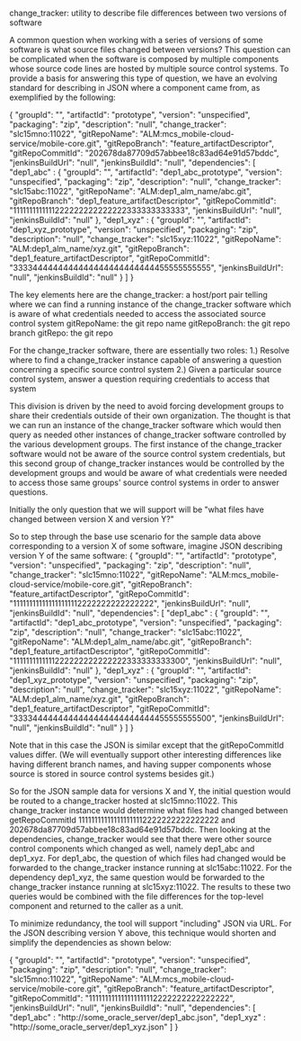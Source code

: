change_tracker: utility to describe file differences between two versions of software

A common question when working with a series of versions of some software is what source files changed between versions? This question can be complicated when the software is composed by multiple components whose source code lines are hosted by multiple source control systems. To provide a basis for answering this type of question, we have an evolving standard for describing in JSON where a component came from, as exemplified by the following:

{
    "groupId": "",
    "artifactId": "prototype",
    "version": "unspecified",
    "packaging": "zip",
    "description": "null",
    "change_tracker": "slc15mno:11022",
    "gitRepoName": "ALM:mcs_mobile-cloud-service/mobile-core.git",
    "gitRepoBranch": "feature_artifactDescriptor",
    "gitRepoCommitId": "202678da87709d57abbee18c83ad64e91d57bddc",
    "jenkinsBuildUrl": "null",
    "jenkinsBuildId": "null",
    "dependencies": [
            "dep1_abc" : {
                "groupId": "",
                "artifactId": "dep1_abc_prototype",
                "version": "unspecified",
                "packaging": "zip",
                "description": "null",
                "change_tracker": "slc15abc:11022",
                "gitRepoName": "ALM:dep1_alm_name/abc.git",
                "gitRepoBranch": "dep1_feature_artifactDescriptor",
                "gitRepoCommitId": "1111111111111222222222222222333333333333",
                "jenkinsBuildUrl": "null",
                "jenkinsBuildId": "null"
            },
            "dep1_xyz" : {
                "groupId": "",
                "artifactId": "dep1_xyz_prototype",
                "version": "unspecified",
                "packaging": "zip",
                "description": "null",
                "change_tracker": "slc15xyz:11022",
                "gitRepoName": "ALM:dep1_alm_name/xyz.git",
                "gitRepoBranch": "dep1_feature_artifactDescriptor",
                "gitRepoCommitId": "3333444444444444444444444444455555555555",
                "jenkinsBuildUrl": "null",
                "jenkinsBuildId": "null"
            }
        ]
}

The key elements here are the
 change_tracker: a host/port pair telling where we can find a running instance of the change_tracker software which is aware of what credentials needed to access the associated source control system
 gitRepoName: the git repo name
 gitRepoBranch: the git repo branch
 gitRepo: the git repo

For the change_tracker software, there are essentially two roles:
1.) Resolve where to find a change_tracker instance capable of answering a question concerning a specific source control system
2.) Given a particular source control system, answer a question requiring credentials to access that system

This division is driven by the need to avoid forcing development groups to share their credentials outside of their own organization. The thought is that we can run an instance of the change_tracker software which would then query as needed other instances of change_tracker software controlled by the various development groups. The first instance of the change_tracker software would not be aware of the source control system credentials, but this second group of change_tracker instances would be controlled by the development groups and would be aware of what credentials were needed to access those same groups' source control systems in order to answer questions.

Initially the only question that we will support will be "what files have changed between version X and version Y?"

So to step through the base use scenario for the sample data above corresponding to a version X of some software, imagine JSON describing version Y of the same software:
{
    "groupId": "",
    "artifactId": "prototype",
    "version": "unspecified",
    "packaging": "zip",
    "description": "null",
    "change_tracker": "slc15mno:11022",
    "gitRepoName": "ALM:mcs_mobile-cloud-service/mobile-core.git",
    "gitRepoBranch": "feature_artifactDescriptor",
    "gitRepoCommitId": "111111111111111111112222222222222222",
    "jenkinsBuildUrl": "null",
    "jenkinsBuildId": "null",
    "dependencies": [
            "dep1_abc" : {
                "groupId": "",
                "artifactId": "dep1_abc_prototype",
                "version": "unspecified",
                "packaging": "zip",
                "description": "null",
                "change_tracker": "slc15abc:11022",
                "gitRepoName": "ALM:dep1_alm_name/abc.git",
                "gitRepoBranch": "dep1_feature_artifactDescriptor",
                "gitRepoCommitId": "1111111111111222222222222222333333333300",
                "jenkinsBuildUrl": "null",
                "jenkinsBuildId": "null"
            },
            "dep1_xyz" : {
                "groupId": "",
                "artifactId": "dep1_xyz_prototype",
                "version": "unspecified",
                "packaging": "zip",
                "description": "null",
                "change_tracker": "slc15xyz:11022",
                "gitRepoName": "ALM:dep1_alm_name/xyz.git",
                "gitRepoBranch": "dep1_feature_artifactDescriptor",
                "gitRepoCommitId": "3333444444444444444444444444455555555500",
                "jenkinsBuildUrl": "null",
                "jenkinsBuildId": "null"
            }
        ]
}

Note that in this case the JSON is similar except that the gitRepoCommitId values differ. (We will eventually support other interesting differences like having different branch names, and having supper components whose source is stored in source control systems besides git.)

So for the JSON sample data for versions X and Y, the initial question would be routed to a change_tracker hosted at slc15mno:11022. This change_tracker instance would determine what files had changed between getRepoCommitId 111111111111111111112222222222222222 and 202678da87709d57abbee18c83ad64e91d57bddc. Then looking at the dependencies, change_tracker would see that there were other source control components which changed as well, namely dep1_abc and dep1_xyz. For dep1_abc, the question of which files had changed would be forwarded to the change_tracker instance running at slc15abc:11022.  For the dependency dep1_xyz, the same question would be forwarded to the change_tracker instance running at slc15xyz:11022.  The results to these two queries would be combined with the file differences for the top-level component and returned to the caller as a unit.

To minimize redundancy, the tool will support "including" JSON via URL. For the JSON describing version Y above, this technique would shorten and simplify the dependencies as shown below:

{
    "groupId": "",
    "artifactId": "prototype",
    "version": "unspecified",
    "packaging": "zip",
    "description": "null",
    "change_tracker": "slc15mno:11022",
    "gitRepoName": "ALM:mcs_mobile-cloud-service/mobile-core.git",
    "gitRepoBranch": "feature_artifactDescriptor",
    "gitRepoCommitId": "111111111111111111112222222222222222",
    "jenkinsBuildUrl": "null",
    "jenkinsBuildId": "null",
    "dependencies": [
            "dep1_abc" : "http://some_oracle_server/dep1_abc.json",
            "dep1_xyz" : "http://some_oracle_server/dep1_xyz.json"
        ]
}
